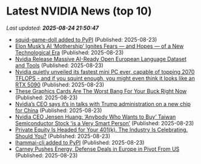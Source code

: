 # Latest NVIDIA News (top 10)
_Last updated: **2025-08-24 21:50:47**_

- [squid-game-doll added to PyPI](https://pypi.org/project/squid-game-doll/) (Published: 2025-08-23)
- [Elon Musk’s AI ‘Mothership’ Ignites Fears — and Hopes — of a New Technological Era](https://www.globenewswire.com/news-release/2025/08/23/3138136/0/en/Elon-Musk-s-AI-Mothership-Ignites-Fears-and-Hopes-of-a-New-Technological-Era.html) (Published: 2025-08-23)
- [Nvidia Release Massive AI-Ready Open European Language Dataset and Tools](https://hardware.slashdot.org/story/25/08/23/1731237/nvidia-release-massive-ai-ready-open-european-language-dataset-and-tools) (Published: 2025-08-23)
- [Nvidia quietly unveiled its fastest mini PC ever, capable of topping 2070 TFLOPS - and if you squint enough, you might even think it looks like an RTX 5090](https://www.techradar.com/pro/nvidia-quietly-unveiled-its-fastest-mini-pc-ever-capable-of-topping-2070-tflops-and-if-you-squint-enough-you-might-even-think-it-looks-like-an-rtx-5090) (Published: 2025-08-23)
- [These Graphics Cards Are The Worst Bang For Your Buck Right Now](https://www.bgr.com/1945041/worst-value-graphics-cards-today/) (Published: 2025-08-23)
- [Nvidia’s CEO says it’s in talks with Trump administration on a new chip for China](https://biztoc.com/x/5625ff9b92e0a194) (Published: 2025-08-23)
- [Nvidia CEO Jensen Huang: ‘Anybody Who Wants to Buy’ Taiwan Semiconductor Stock ‘is a Very Smart Person’](https://biztoc.com/x/8b64b219de5b2b20) (Published: 2025-08-23)
- [Private Equity Is Headed for Your 401(k). The Industry Is Celebrating. Should You?](https://biztoc.com/x/49ecf0ec08c39101) (Published: 2025-08-23)
- [lhammai-cli added to PyPI](https://pypi.org/project/lhammai-cli/) (Published: 2025-08-23)
- [Carney Pushes Energy, Defense Deals in Europe in Pivot From US](https://biztoc.com/x/f5092c9688600e0c) (Published: 2025-08-23)
